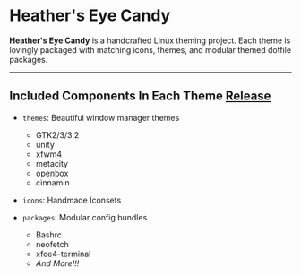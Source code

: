 # Heather's Eye Candy

**Heather's Eye Candy** is a handcrafted Linux theming project. Each theme is
lovingly packaged with matching icons, themes, and modular themed dotfile packages.

---

## Included Components In Each Theme [Release]()

- `themes`: Beautiful window manager themes
  - GTK2/3/3.2
  - unity
  - xfwm4
  - metacity
  - openbox
  - cinnamin

- `icons`: Handmade Iconsets
- `packages`: Modular config bundles
  - Bashrc
  - neofetch
  - xfce4-terminal
  - *And More!!!*
